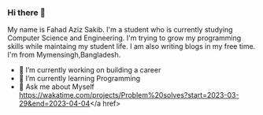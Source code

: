 ### Hi there 👋

My name is Fahad Aziz Sakib. I'm a student who is currently studying Computer Science and Engineering. I'm trying to grow my programming skills while maintaing my student life. I am also writing blogs in my free time. I'm from Mymensingh,Bangladesh.

- 🔭 I’m currently working on building a career
- 🌱 I’m currently learning Programming
- 💬 Ask me about Myself
<a href>https://wakatime.com/projects/Problem%20solves?start=2023-03-29&end=2023-04-04</a href>
